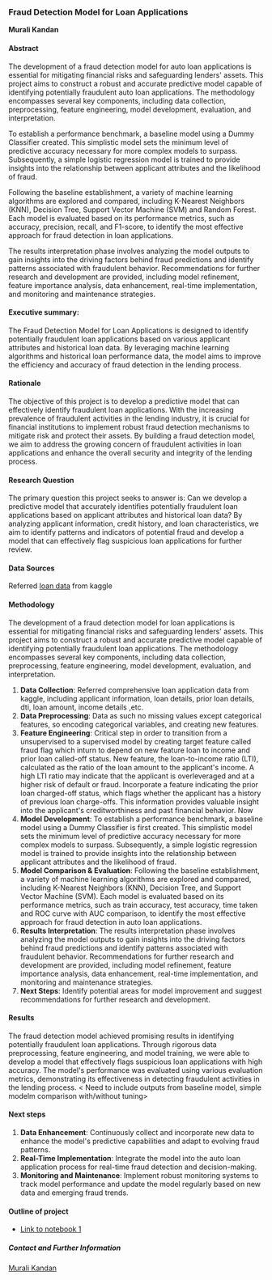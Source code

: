 ### Fraud Detection Model for Loan Applications

**Murali Kandan**

#### Abstract
The development of a fraud detection model for auto loan applications is essential for mitigating financial risks and safeguarding lenders' assets. This project aims to construct a robust and accurate predictive model capable of identifying potentially fraudulent auto loan applications. The methodology encompasses several key components, including data collection, preprocessing, feature engineering, model development, evaluation, and interpretation.

To establish a performance benchmark, a baseline model using a Dummy Classifier created. This simplistic model sets the minimum level of predictive accuracy necessary for more complex models to surpass. Subsequently, a simple logistic regression model is trained to provide insights into the relationship between applicant attributes and the likelihood of fraud.

Following the baseline establishment, a variety of machine learning algorithms are explored and compared, including K-Nearest Neighbors (KNN), Decision Tree, Support Vector Machine (SVM) and Random Forest. Each model is evaluated based on its performance metrics, such as accuracy, precision, recall, and F1-score, to identify the most effective approach for fraud detection in loan applications.

The results interpretation phase involves analyzing the model outputs to gain insights into the driving factors behind fraud predictions and identify patterns associated with fraudulent behavior. Recommendations for further research and development are provided, including model refinement, feature importance analysis, data enhancement, real-time implementation, and monitoring and maintenance strategies.

#### Executive summary:
The Fraud Detection Model for Loan Applications is designed to identify potentially fraudulent loan applications based on various applicant attributes and historical loan data. By leveraging machine learning algorithms and historical loan performance data, the model aims to improve the efficiency and accuracy of fraud detection in the lending process.

#### Rationale
The objective of this project is to develop a predictive model that can effectively identify fraudulent loan applications. With the increasing prevalence of fraudulent activities in the lending industry, it is crucial for financial institutions to implement robust fraud detection mechanisms to mitigate risk and protect their assets. By building a fraud detection model, we aim to address the growing concern of fraudulent activities in loan applications and enhance the overall security and integrity of the lending process.

#### Research Question
The primary question this project seeks to answer is: Can we develop a predictive model that accurately identifies potentially fraudulent loan applications based on applicant attributes and historical loan data? By analyzing applicant information, credit history, and loan characteristics, we aim to identify patterns and indicators of potential fraud and develop a model that can effectively flag suspicious loan applications for further review.

#### Data Sources
Referred [loan data](https://www.kaggle.com/datasets/nezukokamaado/auto-loan-dataset) from kaggle


#### Methodology
The development of a fraud detection model for loan applications is essential for mitigating financial risks and safeguarding lenders' assets. This project aims to construct a robust and accurate predictive model capable of identifying potentially fraudulent loan applications. The methodology encompasses several key components, including data collection, preprocessing, feature engineering, model development, evaluation, and interpretation.

1. **Data Collection**: Referred comprehensive loan application data from kaggle, including applicant information, loan details, prior loan details, dti, loan amount, income details ,etc.
2. **Data Preprocessing**: Data as such no missing values except categorical features, so encoding categorical variables, and creating new features.
3. **Feature Engineering**: Critical step in order to transition from a unsupervised to a supervised model by creating target feature called fraud flag which inturn to depend on new feature loan to income and prior loan called-off status. New feature, the loan-to-income ratio (LTI), calculated as the ratio of the loan amount to the applicant's income. A high LTI ratio may indicate that the applicant is overleveraged and at a higher risk of default or fraud. Incorporate a feature indicating the prior loan charged-off status, which flags whether the applicant has a history of previous loan charge-offs. This information provides valuable insight into the applicant's creditworthiness and past financial behavior.
  Now 
5. **Model Development**:  To establish a performance benchmark, a baseline model using a Dummy Classifier is first created. This simplistic model sets the minimum level of predictive accuracy necessary for more complex models to surpass. Subsequently, a simple logistic regression model is trained to provide insights into the relationship between applicant attributes and the likelihood of fraud.
6. **Model Comparison & Evaluation**: Following the baseline establishment, a variety of machine learning algorithms are explored and compared, including K-Nearest Neighbors (KNN), Decision Tree, and Support Vector Machine (SVM). Each model is evaluated based on its performance metrics, such as train accuracy, test accuracy, time taken and ROC curve with AUC comparison, to identify the most effective approach for fraud detection in auto loan applications.
7. **Results Interpretation**: The results interpretation phase involves analyzing the model outputs to gain insights into the driving factors behind fraud predictions and identify patterns associated with fraudulent behavior. Recommendations for further research and development are provided, including model refinement, feature importance analysis, data enhancement, real-time implementation, and monitoring and maintenance strategies.
8. **Next Steps**: Identify potential areas for model improvement and suggest recommendations for further research and development.

#### Results
The fraud detection model achieved promising results in identifying potentially fraudulent loan applications. Through rigorous data preprocessing, feature engineering, and model training, we were able to develop a model that effectively flags suspicious loan applications with high accuracy. The model's performance was evaluated using various evaluation metrics, demonstrating its effectiveness in detecting fraudulent activities in the lending process.
< Need to include outputs from baseline model, simple modelm comparison with/without tuning>
<Include feature importance correlation>

#### Next steps
1. **Data Enhancement**: Continuously collect and incorporate new data to enhance the model's predictive capabilities and adapt to evolving fraud patterns.
2. **Real-Time Implementation**: Integrate the model into the auto loan application process for real-time fraud detection and decision-making.
3. **Monitoring and Maintenance**: Implement robust monitoring systems to track model performance and update the model regularly based on new data and emerging fraud trends.

#### Outline of project

- [Link to notebook 1](https://github.com/muralikandan/fraud_detection/blob/main/fraud_detection_model.ipynb)


##### Contact and Further Information
[Murali Kandan](https://www.linkedin.com/in/muralikandan/)

